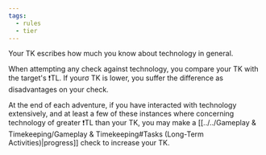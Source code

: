 ```yaml
---
tags:
  - rules
  - tier
---
```


Your TK escribes how much you know about technology in general.

When attempting any check against technology, you compare your TK with the target's ❗TL. If yourσ TK is lower, you suffer the difference as disadvantages on your check.

At the end of each adventure, if you have interacted with technology extensively, and at least a few of these instances where concerning technology of greater ❗TL than your TK, you may make a [[../../Gameplay & Timekeeping/Gameplay & Timekeeping#Tasks (Long-Term Activities)|progress]] check to increase your TK.